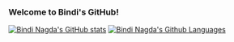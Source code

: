 ### Welcome to Bindi's GitHub!

[![Bindi Nagda's GitHub stats](https://github-readme-stats.vercel.app/api?username=bindi-nagda&cache_seconds=1800&count_private=true&show_icons=true$layout=compact&card_width=15&theme=tokyonight)](https://github.com/bindi-nagda/github-readme-stats)
[![Bindi Nagda's Github Languages](https://github-readme-stats.vercel.app/api/top-langs/?username=bindi-nagda&clayout=compact&theme=tokyonight)](https://github.com/bindi-nagda/github-readme-stats)
